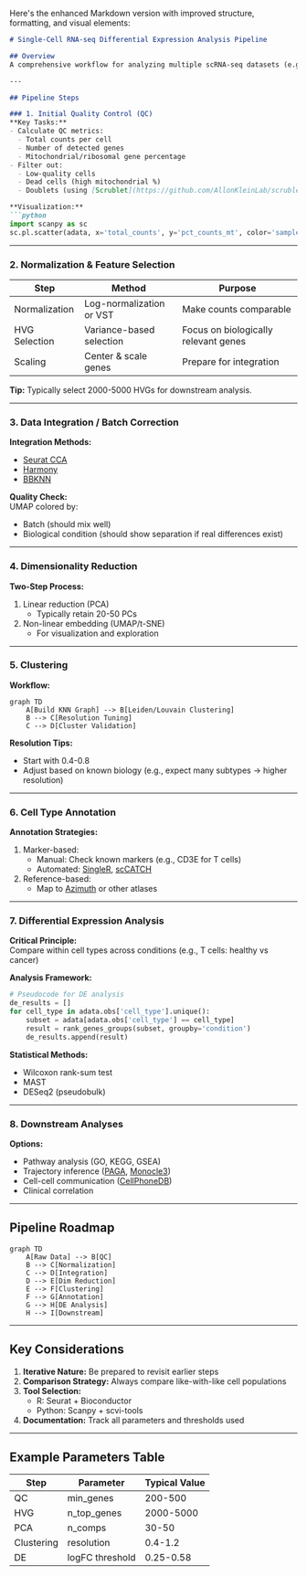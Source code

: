 Here's the enhanced Markdown version with improved structure, formatting, and visual elements:

```markdown
# Single-Cell RNA-seq Differential Expression Analysis Pipeline

## Overview
A comprehensive workflow for analyzing multiple scRNA-seq datasets (e.g., 5 healthy vs 10 cancer samples) with emphasis on proper differential expression analysis.

---

## Pipeline Steps

### 1. Initial Quality Control (QC)
**Key Tasks:**
- Calculate QC metrics:
  - Total counts per cell
  - Number of detected genes
  - Mitochondrial/ribosomal gene percentage
- Filter out:
  - Low-quality cells
  - Dead cells (high mitochondrial %)
  - Doublets (using [Scrublet](https://github.com/AllonKleinLab/scrublet) or [DoubletFinder](https://github.com/chris-mcginnis-ucsf/DoubletFinder))

**Visualization:**  
```python
import scanpy as sc
sc.pl.scatter(adata, x='total_counts', y='pct_counts_mt', color='sample_origin')
```

---

### 2. Normalization & Feature Selection
| Step | Method | Purpose |
|------|--------|---------|
| Normalization | Log-normalization or VST | Make counts comparable |
| HVG Selection | Variance-based selection | Focus on biologically relevant genes |
| Scaling | Center & scale genes | Prepare for integration |

**Tip:** Typically select 2000-5000 HVGs for downstream analysis.

---

### 3. Data Integration / Batch Correction
**Integration Methods:**
- [Seurat CCA](https://satijalab.org/seurat/articles/integration_introduction.html)
- [Harmony](https://portals.broadinstitute.org/harmony/)
- [BBKNN](https://github.com/Teichlab/bbknn)

**Quality Check:**  
UMAP colored by:
- Batch (should mix well)
- Biological condition (should show separation if real differences exist)

---

### 4. Dimensionality Reduction
**Two-Step Process:**
1. Linear reduction (PCA)
   - Typically retain 20-50 PCs
2. Non-linear embedding (UMAP/t-SNE)
   - For visualization and exploration

---

### 5. Clustering
**Workflow:**
```mermaid
graph TD
    A[Build KNN Graph] --> B[Leiden/Louvain Clustering]
    B --> C[Resolution Tuning]
    C --> D[Cluster Validation]
```

**Resolution Tips:**
- Start with 0.4-0.8
- Adjust based on known biology (e.g., expect many subtypes → higher resolution)

---

### 6. Cell Type Annotation
**Annotation Strategies:**
1. Marker-based:
   - Manual: Check known markers (e.g., CD3E for T cells)
   - Automated: [SingleR](https://bioconductor.org/packages/release/bioc/html/SingleR.html), [scCATCH](https://github.com/ZJUFanLab/scCATCH)
2. Reference-based:
   - Map to [Azimuth](https://azimuth.hubmapconsortium.org/) or other atlases

---

### 7. Differential Expression Analysis
**Critical Principle:**  
Compare within cell types across conditions (e.g., T cells: healthy vs cancer)

**Analysis Framework:**
```python
# Pseudocode for DE analysis
de_results = []
for cell_type in adata.obs['cell_type'].unique():
    subset = adata[adata.obs['cell_type'] == cell_type]
    result = rank_genes_groups(subset, groupby='condition')
    de_results.append(result)
```

**Statistical Methods:**
- Wilcoxon rank-sum test
- MAST
- DESeq2 (pseudobulk)

---

### 8. Downstream Analyses
**Options:**
- Pathway analysis (GO, KEGG, GSEA)
- Trajectory inference ([PAGA](https://github.com/theislab/paga), [Monocle3](https://cole-trapnell-lab.github.io/monocle3/))
- Cell-cell communication ([CellPhoneDB](https://www.cellphonedb.org/))
- Clinical correlation

---

## Pipeline Roadmap
```mermaid
graph TD
    A[Raw Data] --> B[QC]
    B --> C[Normalization]
    C --> D[Integration]
    D --> E[Dim Reduction]
    E --> F[Clustering]
    F --> G[Annotation]
    G --> H[DE Analysis]
    H --> I[Downstream]
```

---

## Key Considerations
1. **Iterative Nature:** Be prepared to revisit earlier steps
2. **Comparison Strategy:** Always compare like-with-like cell populations
3. **Tool Selection:**
   - R: Seurat + Bioconductor
   - Python: Scanpy + scvi-tools
4. **Documentation:** Track all parameters and thresholds used

---

## Example Parameters Table
| Step | Parameter | Typical Value |
|------|----------|---------------|
| QC | min_genes | 200-500 |
| HVG | n_top_genes | 2000-5000 |
| PCA | n_comps | 30-50 |
| Clustering | resolution | 0.4-1.2 |
| DE | logFC threshold | 0.25-0.58 |
```


